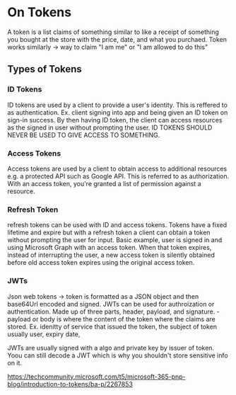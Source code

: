 # On Tokens
A token is a list claims of something similar to like a receipt of something you bought at the store with the price, date, and what you purchaed. Token works similarly -> way to claim "I am me" or "I am allowed to do this"

## Types of Tokens
### ID Tokens
ID tokens are used by a client to provide a user's identity. This is reffered to as authentication. Ex. client signing into app and being given an ID token on sign-in success. By then having ID token, the client can access resources as the signed in user without prompting the user. ID TOKENS SHOULD NEVER BE USED TO GIVE ACCESS TO SOMETHING. 

### Access Tokens
Access tokens are used by a client to obtain access to additional resources e.g. a protected API such as Google API. This is referred to as authorization. With an access token, you're granted a list of permission against a resource. 

### Refresh Token
refresh tokens can be used with ID and access tokens. Tokens have a fixed lifetime and expire but with a refresh token a client can obtain a token without prompting the user for input. Basic example, user is signed in and using Microsoft Graph with an access token. When that token expires, instead of interrupting the user, a new access token is silently obtained before old access token expires using the original access token. 

### JWTs
Json web tokens -> token is formatted as a JSON object and then base64Url encoded and signed. JWTs can be used for authroization or authentication. Made up of three parts, header, payload, and signature. 
    - payload or body is where the content of the token where the claims are stored. Ex. idenitty of service that issued the token, the subject of token usually user, expiry date, 

JWTs are usually signed with a algo and private key by issuer of token. Yoou can still decode a JWT which is why you shouldn't store sensitive info on it. 

https://techcommunity.microsoft.com/t5/microsoft-365-pnp-blog/introduction-to-tokens/ba-p/2267853 